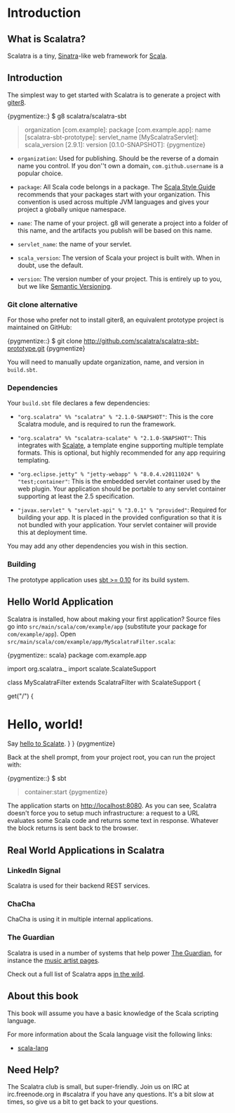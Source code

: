 Introduction
============

What is Scalatra?
-----------------

Scalatra is a tiny, [Sinatra](http://www.sinatrarb.com/)-like web framework for [Scala](http://www.scala-lang.org/).

Introduction
------------

The simplest way to get started with Scalatra is to generate a project with
[giter8](http://github.com/n8han/giter8).  

{pygmentize::}
$ g8 scalatra/scalatra-sbt
> organization [com.example]: 
> package [com.example.app]: 
> name [scalatra-sbt-prototype]: 
> servlet_name [MyScalatraServlet]: 
> scala_version [2.9.1]: 
> version [0.1.0-SNAPSHOT]: 
{pygmentize}

* `organization`: Used for publishing.  Should be the reverse of a domain 
name you control.  If you don''t own a domain, `com.github.username` is a
popular choice.  

* `package`: All Scala code belongs in a package.  The [Scala Style
Guide](http://docs.scala-lang.org/style/naming-conventions.html#packages)
recommends that your packages start with your organization.  This convention is
used across multiple JVM languages and gives your project a globally unique
namespace.

* `name`: The name of your project.  g8 will generate a project into a
folder of this name, and the artifacts you publish will be based on this name.

* `servlet_name`: the name of your servlet.

* `scala_version`: The version of Scala your project is built with.  When in
doubt, use the default.

* `version`: The version number of your project.  This is entirely up to you,
but we like [Semantic Versioning](http://semver.org/).

### Git clone alternative

For those who prefer not to install giter8, an equivalent prototype project is
maintained on GitHub:

{pygmentize::}
$ git clone http://github.com/scalatra/scalatra-sbt-prototype.git
{pygmentize}

You will need to manually update organization, name, and version in `build.sbt`.

### Dependencies

Your `build.sbt` file declares a few dependencies:

* `"org.scalatra" %% "scalatra" % "2.1.0-SNAPSHOT"`: This is the core Scalatra module,
  and is required to run the framework.

* `"org.scalatra" %% "scalatra-scalate" % "2.1.0-SNAPSHOT"`: This integrates with 
  [Scalate](http://scalate.fusesource.org), a template engine supporting multiple
  template formats.  This is optional, but highly recommended for any app requiring
  templating.

* `"org.eclipse.jetty" % "jetty-webapp" % "8.0.4.v20111024" % "test;container"`: This is the
  embedded servlet container used by the web plugin.  Your application should be
  portable to any servlet container supporting at least the 2.5 specification.

* `"javax.servlet" % "servlet-api" % "3.0.1" % "provided"`: Required for building your
  app.  It is placed in the provided configuration so that it is not bundled with
  your application.  Your servlet container will provide this at deployment time.

You may add any other dependencies you wish in this section.

### Building

The prototype application uses [sbt >= 0.10](http://github.com/harrah/xsbt) for
its build system.

Hello World Application
-----------------------

Scalatra is installed, how about making your first application?  Source files
go into `src/main/scala/com/example/app` (substitute your package for
`com/example/app`).  Open
`src/main/scala/com/example/app/MyScalatraFilter.scala`:

{pygmentize:: scala}
package com.example.app

import org.scalatra._
import scalate.ScalateSupport

class MyScalatraFilter extends ScalatraFilter with ScalateSupport {

  get("/") {
    <html>
      <body>
        <h1>Hello, world!</h1>
        Say <a href="hello-scalate">hello to Scalate</a>.
      </body>
    </html>
  }
}
{pygmentize}
     
Back at the shell prompt, from your project root, you can run the project
with:

{pygmentize::}
$ sbt
> container:start
{pygmentize}

The application starts on [http://localhost:8080](http://localhost:8080).  As
you can see, Scalatra doesn't force you to setup much infrastructure: a
request to a URL evaluates some Scala code and returns some text in response.
Whatever the block returns is sent back to the browser.

Real World Applications in Scalatra
-----------------------------------

### LinkedIn Signal

Scalatra is used for their backend REST services.

### ChaCha

ChaCha is using it in multiple internal applications.

### The Guardian

Scalatra is used in a number of systems that help power [The Guardian](http:///www.guardian.co.uk/), for instance the [music artist pages](http://www.guardian.co.uk/info/developer-blog/2011/jun/23/internet).

Check out a full list of Scalatra apps [in the wild][in-the-wild].

[in-the-wild]: http://www.scalatra.org/built-with.html

About this book
---------------

This book will assume you have a basic knowledge of the Scala scripting language.

For more information about the Scala language visit the following links:

* [scala-lang](http://www.scala-lang.org/)

Need Help? 
----------

The Scalatra club is small, but super-friendly.  Join us on IRC at
irc.freenode.org in #scalatra if you have any questions.  It's a bit
slow at times, so give us a bit to get back to your questions.
